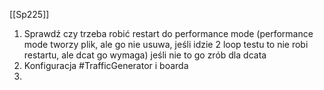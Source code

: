 [[Sp225]]

1. Sprawdź czy trzeba robić restart do performance mode (performance mode tworzy plik, ale go nie usuwa, jeśli idzie 2 loop testu to nie robi restartu, ale dcat go wymaga) jeśli nie to go zrób dla dcata
2. Konfiguracja #TrafficGenerator i boarda
3. 
